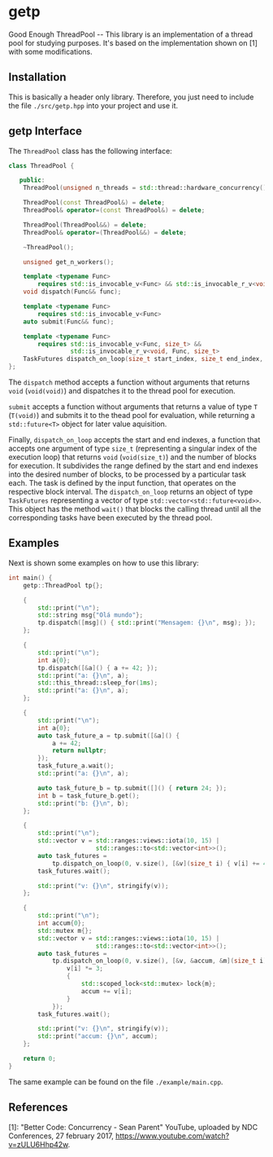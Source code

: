 # getp

Good Enough ThreadPool -- This library is an implementation of a thread pool for studying purposes. It's based on the implementation shown on [1] with some modifications.

## Installation

This is basically a header only library.
Therefore, you just need to include the file `./src/getp.hpp` into your project and use it.

## getp Interface

The `ThreadPool` class has the following interface:

```cpp
class ThreadPool {

   public:
    ThreadPool(unsigned n_threads = std::thread::hardware_concurrency(), unsigned k = 4);

    ThreadPool(const ThreadPool&) = delete;
    ThreadPool& operator=(const ThreadPool&) = delete;

    ThreadPool(ThreadPool&&) = delete;
    ThreadPool& operator=(ThreadPool&&) = delete;

    ~ThreadPool();

    unsigned get_n_workers();

    template <typename Func>
        requires std::is_invocable_v<Func> && std::is_invocable_r_v<void, Func>
    void dispatch(Func&& func);

    template <typename Func>
        requires std::is_invocable_v<Func>
    auto submit(Func&& func);

    template <typename Func>
        requires std::is_invocable_v<Func, size_t> &&
                 std::is_invocable_r_v<void, Func, size_t>
    TaskFutures dispatch_on_loop(size_t start_index, size_t end_index, Func&& func, unsigned n_blocks = 0);
};
```

The `dispatch` method accepts a function without arguments that returns `void` (`void(void)`) and dispatches it to the thread pool for execution.

`submit` accepts a function without arguments that returns a value of type `T` (`T(void)`) and submits it to the thead pool for evaluation, while returning a `std::future<T>` object for later value aquisition.

Finally, `dispatch_on_loop` accepts the start and end indexes, a function that accepts one argument of type `size_t` (representing a singular index of the execution loop) that returns `void` (`void(size_t)`) and the number of blocks for execution. It subdivides the range defined by the start and end indexes into the desired number of blocks, to be processed by a particular task each. The task is defined by the input function, that operates on the respective block interval. The `dispatch_on_loop` returns an object of type `TaskFutures` representing a vector of type `std::vector<std::future<void>>`. This object has the method `wait()` that blocks the calling thread until all the corresponding tasks have been executed by the thread pool.

## Examples

Next is shown some examples on how to use this library:

```cpp
int main() {
    getp::ThreadPool tp{};

    {
        std::print("\n");
        std::string msg{"Olá mundo"};
        tp.dispatch([msg]() { std::print("Mensagem: {}\n", msg); });
    };

    {
        std::print("\n");
        int a{0};
        tp.dispatch([&a]() { a += 42; });
        std::print("a: {}\n", a);
        std::this_thread::sleep_for(1ms);
        std::print("a: {}\n", a);
    };

    {
        std::print("\n");
        int a{0};
        auto task_future_a = tp.submit([&a]() {
            a += 42;
            return nullptr;
        });
        task_future_a.wait();
        std::print("a: {}\n", a);

        auto task_future_b = tp.submit([]() { return 24; });
        int b = task_future_b.get();
        std::print("b: {}\n", b);
    };

    {
        std::print("\n");
        std::vector v = std::ranges::views::iota(10, 15) |
                        std::ranges::to<std::vector<int>>();
        auto task_futures =
            tp.dispatch_on_loop(0, v.size(), [&v](size_t i) { v[i] += 42; });
        task_futures.wait();

        std::print("v: {}\n", stringify(v));
    };

    {
        std::print("\n");
        int accum{0};
        std::mutex m{};
        std::vector v = std::ranges::views::iota(10, 15) |
                        std::ranges::to<std::vector<int>>();
        auto task_futures =
            tp.dispatch_on_loop(0, v.size(), [&v, &accum, &m](size_t i) {
                v[i] *= 3;
                {
                    std::scoped_lock<std::mutex> lock{m};
                    accum += v[i];
                }
            });
        task_futures.wait();

        std::print("v: {}\n", stringify(v));
        std::print("accum: {}\n", accum);
    };

    return 0;
}
```

The same example can be found on the file `./example/main.cpp`.

## References

[1]: "Better Code: Concurrency - Sean Parent" YouTube, uploaded by NDC Conferences, 27 february 2017, https://www.youtube.com/watch?v=zULU6Hhp42w.

